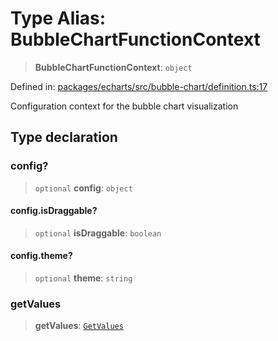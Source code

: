 # Type Alias: BubbleChartFunctionContext

> **BubbleChartFunctionContext**: `object`

Defined in: [packages/echarts/src/bubble-chart/definition.ts:17](https://github.com/GeoDaCenter/openassistant/blob/7dec66552ed2da789768e26aca21ecb2918b5d3b/packages/echarts/src/bubble-chart/definition.ts#L17)

Configuration context for the bubble chart visualization

## Type declaration

### config?

> `optional` **config**: `object`

#### config.isDraggable?

> `optional` **isDraggable**: `boolean`

#### config.theme?

> `optional` **theme**: `string`

### getValues

> **getValues**: [`GetValues`](GetValues.md)
